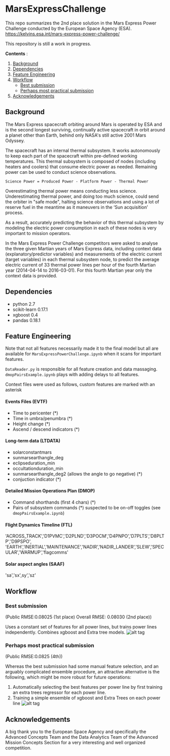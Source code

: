 # MarsExpressChallenge
This repo summarizes the 2nd place solution in the Mars Express Power Challenge conducted by the European Space Agency (ESA). https://kelvins.esa.int/mars-express-power-challenge/

This repository is still a work in progress.

**Contents** :

1. [Background](#background)
2. [Dependencies](#dependencies)
3. [Feature Engineering](#feature-engineering)
4. [Workflow](#workflow)
    - [Best submission](#best-submission)
    - [Perhaps most practical submission](#perhaps-most-practical-submission)
5. [Acknowledgements](#acknowledgements)

## Background
The Mars Express spacecraft orbiting around Mars is operated by ESA and is the second longest surviving, continually active spacecraft in orbit around a planet other than Earth, behind only NASA's still active 2001 Mars Odyssey.

The spacecraft has an internal thermal subsystem. It works autonomously to keep each part of the spacecraft within pre-defined working temperatures. This thermal subsystem is composed of nodes (including heaters and coolers) that consume electric power as needed.  Remaining power can be used to conduct science observations. 

`Science Power = Produced Power - Platform Power - Thermal Power`

Overestimating thermal power means conducting less science. Underestimating thermal power, and doing too much science, could send the orbiter in "safe mode", halting science observations and using a lot of reserve fuel in the meantime as it maneuvers in the ‘Sun acquisition’ process. 

As a result, accurately predicting the behavior of this thermal subsystem by modeling the electric power consumption in each of these nodes is very important to mission operators. 

In the Mars Express Power Challenge competitors were asked to analyse the three given Martian years of Mars Express data, including context data (explanatory/predictor variables) and measurements of the electric current (target variables) in each thermal subsystem node, to predict the average electric current of 33 thermal power lines per hour of the fourth Martian year (2014-04-14 to 2016-03-01). For this fourth Martian year only the context data is provided. 

## Dependencies
- python 2.7
- scikit-learn 0.17.1
- xgboost 0.4
- pandas 0.18.1


## Feature Engineering
Note that not all features necessarily made it to the final model but all are available for `MarsExpressPowerChallenge.ipynb` when it  scans for important features.

`DataReader.py` is responsible for all feature creation and data massaging. `dmopPairsExample.ipynb` plays with adding delays to all features.

Context files were used as follows, custom features are marked with an asterisk
#### Events Files (EVTF)
- Time to pericenter (\*)
- Time in umbra/penumbra (\*)
- Height change (\*)
- Ascend / descend indicators (\*)

#### Long-term data (LTDATA)
- solarconstantmars
- sunmarsearthangle_deg
- eclipseduration_min
- occultationduration_min
- sunmarsearthangle_deg2 (allows the angle to go negative) (\*)
- conjuction indicator (\*)

#### Detailed Mission Operations Plan (DMOP)
- Command shorthands (first 4 chars) (\*)
- Pairs of subsystem commands (\*) suspected to be on-off toggles (see `dmopPairsExample.ipynb`)

#### Flight Dynamics Timeline (FTL)
'ACROSS_TRACK','D1PVMC','D2PLND','D3POCM','D4PNPO','D7PLTS','D8PLTP','D9PSPO',
'EARTH','INERTIAL','MAINTENANCE','NADIR','NADIR_LANDER','SLEW','SPECULAR','WARMUP','flagcomms'

#### Solar aspect angles (SAAF)
'sa','sx',sy','sz'

## Workflow
### Best submission 
(Public RMSE:0.08025 (1st place) Overall RMSE: 0.08030 (2nd place))

Uses a constant set of features for all power lines, but trains power lines independently.
Combines xgboost and Extra tree models.
![alt tag](https://raw.githubusercontent.com/stephanos-stephani/MarsExpressChallenge/master/pngs/best_submission_flow.png)

### Perhaps most practical submission  
(Public RMSE:0.0825 (4th))

Whereas the best submission had some manual feature selection, and an arguably complicated ensemble procedure, an attractive alternative is the following, which might be more robust for future operations: 
1. Automatically selecting the best features per power line by first training an extra trees regressor for each power line.
2. Training a simple ensemble of xgboost and Extra Trees on each power line
![alt tag](https://raw.githubusercontent.com/stephanos-stephani/MarsExpressChallenge/master/pngs/flexible_model.png)


## Acknowledgements
A big thank you to the European Space Agency and specifically the Advanced Concepts Team and the Data Analytics Team of the Advanced Mission Concepts Section for a very interesting and well organized competition.


